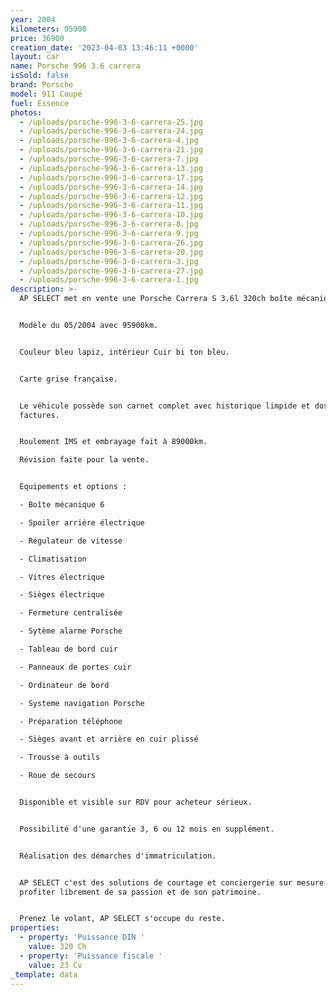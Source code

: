 ```yaml
---
year: 2004
kilometers: 95900
price: 36900
creation_date: '2023-04-03 13:46:11 +0000'
layout: car
name: Porsche 996 3.6 carrera
isSold: false
brand: Porsche
model: 911 Coupé
fuel: Essence
photos:
  - /uploads/porsche-996-3-6-carrera-25.jpg
  - /uploads/porsche-996-3-6-carrera-24.jpg
  - /uploads/porsche-996-3-6-carrera-4.jpg
  - /uploads/porsche-996-3-6-carrera-21.jpg
  - /uploads/porsche-996-3-6-carrera-7.jpg
  - /uploads/porsche-996-3-6-carrera-13.jpg
  - /uploads/porsche-996-3-6-carrera-17.jpg
  - /uploads/porsche-996-3-6-carrera-14.jpg
  - /uploads/porsche-996-3-6-carrera-12.jpg
  - /uploads/porsche-996-3-6-carrera-11.jpg
  - /uploads/porsche-996-3-6-carrera-10.jpg
  - /uploads/porsche-996-3-6-carrera-8.jpg
  - /uploads/porsche-996-3-6-carrera-9.jpg
  - /uploads/porsche-996-3-6-carrera-26.jpg
  - /uploads/porsche-996-3-6-carrera-20.jpg
  - /uploads/porsche-996-3-6-carrera-3.jpg
  - /uploads/porsche-996-3-6-carrera-27.jpg
  - /uploads/porsche-996-3-6-carrera-1.jpg
description: >-
  AP SELECT met en vente une Porsche Carrera S 3.6l 320ch boîte mécanique.


  Modèle du 05/2004 avec 95900km.


  Couleur bleu lapiz, intérieur Cuir bi ton bleu.


  Carte grise française.


  Le véhicule possède son carnet complet avec historique limpide et dossier
  factures.


  Roulement IMS et embrayage fait à 89000km.

  Révision faite pour la vente.


  Équipements et options :

  - Boîte mécanique 6

  - Spoiler arrière électrique

  - Régulateur de vitesse

  - Climatisation

  - Vitres électrique

  - Sièges électrique

  - Fermeture centralisée

  - Sytème alarme Porsche

  - Tableau de bord cuir

  - Panneaux de portes cuir

  - Ordinateur de bord

  - Systeme navigation Porsche

  - Préparation téléphone

  - Sièges avant et arrière en cuir plissé

  - Trousse à outils

  - Roue de secours


  Disponible et visible sur RDV pour acheteur sérieux.


  Possibilité d'une garantie 3, 6 ou 12 mois en supplément.


  Réalisation des démarches d'immatriculation.


  AP SELECT c'est des solutions de courtage et conciergerie sur mesure pour
  profiter librement de sa passion et de son patrimoine.


  Prenez le volant, AP SELECT s'occupe du reste.
properties:
  - property: 'Puissance DIN '
    value: 320 Ch
  - property: 'Puissance fiscale '
    value: 23 Cv
_template: data
---
```


